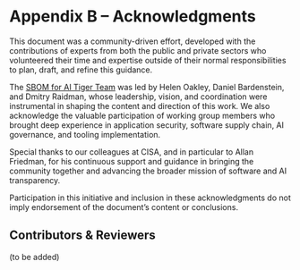 # Appendix B – Acknowledgments

This document was a community-driven effort, developed with the contributions of experts from both the public and private sectors who volunteered their time and expertise outside of their normal responsibilities to plan, draft, and refine this guidance.

The [SBOM for AI Tiger Team](README.me) was led by Helen Oakley, Daniel Bardenstein, and Dmitry Raidman, whose leadership, vision, and coordination were instrumental in shaping the content and direction of this work. We also acknowledge the valuable participation of working group members who brought deep experience in application security, software supply chain, AI governance, and tooling implementation.

Special thanks to our colleagues at CISA, and in particular to Allan Friedman, for his continuous support and guidance in bringing the community together and advancing the broader mission of software and AI transparency.

Participation in this initiative and inclusion in these acknowledgments do not imply endorsement of the document’s content or conclusions.

## Contributors & Reviewers

(to be added)
